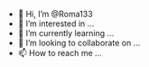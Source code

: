- 👋 Hi, I’m @Roma133
- 👀 I’m interested in ...
- 🌱 I’m currently learning ...
- 💞️ I’m looking to collaborate on ...
- 📫 How to reach me ...

<!---
Roma133/Roma133 is a ✨ special ✨ repository because its `README.md` (this file) appears on your GitHub profile.
You can click the Preview link to take a look at your changes.
---

>
